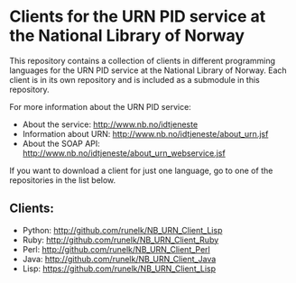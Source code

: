 Clients for the URN PID service at the National Library of Norway
=================================================================

This repository contains a collection of clients in different
programming languages for the URN PID service at the National Library
of Norway. Each client is in its own repository and is included as a
submodule in this repository.

For more information about the URN PID service:
* About the service: http://www.nb.no/idtjeneste
* Information about URN: http://www.nb.no/idtjeneste/about_urn.jsf
* About the SOAP API: http://www.nb.no/idtjeneste/about_urn_webservice.jsf

If you want to download a client for
just one language, go to one of the repositories in the list below.

Clients:
--------

* Python: http://github.com/runelk/NB_URN_Client_Lisp
* Ruby: http://github.com/runelk/NB_URN_Client_Ruby
* Perl: http://github.com/runelk/NB_URN_Client_Perl
* Java: http://github.com/runelk/NB_URN_Client_Java
* Lisp: https://github.com/runelk/NB_URN_Client_Lisp
